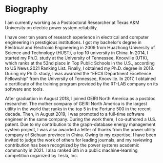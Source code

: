 # Biography

I am currently working as a Postdoctoral Researcher at Texas A&M University on electric power system reliability. 

I have over ten years of research experience in electrical and computer engineering in prestigious institutions. I got my bachelor’s degree in Electrical and Electronic Engineering in 2009 from Huazhong University of Science and Technology (HUST), a top 10 university in China. In 2014, I started my Ph.D. study at the University of Tennessee, Knoxville (UTK), which ranks at the 52nd place in Top Public Schools in the U.S., according to US News 2021 Ranking List. Finally, I obtained my Ph.D. degree in 2018. During my Ph.D. study, I was awarded the “EECS Department Excellence Fellowship” from the University of Tennessee, Knoxville. In 2017, I obtained a certificate of the training program provided by the RT-LAB company on its software and tools.  

After graduation in August 2018, I joined GEIRI North America as a postdoc researcher. The mother company of GEIRI North America is the largest utility in the world that ranks in the top 5 in the Fortune 500 in the recent decade. Then, in August 2019, I was promoted to a full-time software engineer in the same company. During the work there, I co-authored a U.S. patent. Due to my  contribution to the graph-database energy management system project, I was also awarded a letter of thanks from the power utility company of Sichuan province in China. Owing to my expertise, I have been invited to judge the work of others for leading journals, and my reviewing contribution has been recognized by the power systems academic community in 2021. I also ranked 6th in a public machine-learning competition organized by Tesla, Inc.
